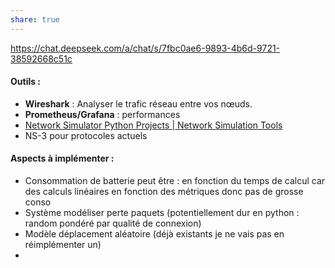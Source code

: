 ```yaml
---
share: true
---
```

https://chat.deepseek.com/a/chat/s/7fbc0ae6-9893-4b6d-9721-38592668c51c
#### Outils : 
- **Wireshark** : Analyser le trafic réseau entre vos nœuds.
- **Prometheus/Grafana** : performances
- [Network Simulator Python Projects | Network Simulation Tools](https://networksimulationtools.com/network-simulator-in-python/)
- NS-3 pour protocoles actuels

#### Aspects à implémenter : 
- Consommation de batterie peut être : en fonction du temps de calcul car des calculs linéaires en fonction des métriques donc pas de grosse conso
- Système modéliser perte paquets (potentiellement dur en python : random pondéré par qualité de connexion)
- Modèle déplacement aléatoire (déjà existants je ne vais pas en réimplémenter un)
- 